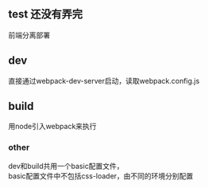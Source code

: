 ## test 还没有弄完
前端分离部署  

## dev
直接通过webpack-dev-server启动，读取webpack.config.js  

## build
用node引入webpack来执行

### other
dev和build共用一个basic配置文件，  
basic配置文件中不包括css-loader，由不同的环境分别配置
